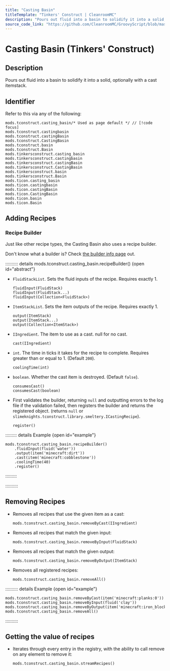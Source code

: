 ```yaml
---
title: "Casting Basin"
titleTemplate: "Tinkers' Construct | CleanroomMC"
description: "Pours out fluid into a basin to solidify it into a solid, optionally with a cast itemstack."
source_code_link: "https://github.com/CleanroomMC/GroovyScript/blob/master/src/main/java/com/cleanroommc/groovyscript/compat/mods/tinkersconstruct/CastingBasin.java"
---
```


# Casting Basin (Tinkers' Construct)

## Description

Pours out fluid into a basin to solidify it into a solid, optionally with a cast itemstack.

## Identifier

Refer to this via any of the following:

```groovy:no-line-numbers {1}
mods.tconstruct.casting_basin/* Used as page default */ // [!code focus]
mods.tconstruct.castingbasin
mods.tconstruct.castingBasin
mods.tconstruct.CastingBasin
mods.tconstruct.basin
mods.tconstruct.Basin
mods.tinkersconstruct.casting_basin
mods.tinkersconstruct.castingbasin
mods.tinkersconstruct.castingBasin
mods.tinkersconstruct.CastingBasin
mods.tinkersconstruct.basin
mods.tinkersconstruct.Basin
mods.ticon.casting_basin
mods.ticon.castingbasin
mods.ticon.castingBasin
mods.ticon.CastingBasin
mods.ticon.basin
mods.ticon.Basin
```


## Adding Recipes

### Recipe Builder

Just like other recipe types, the Casting Basin also uses a recipe builder.

Don't know what a builder is? Check [the builder info page](../../getting_started/builder.md) out.

:::::::::: details mods.tconstruct.casting_basin.recipeBuilder() {open id="abstract"}
- `FluidStackList`. Sets the fluid inputs of the recipe. Requires exactly 1.

    ```groovy:no-line-numbers
    fluidInput(FluidStack)
    fluidInput(FluidStack...)
    fluidInput(Collection<FluidStack>)
    ```

- `ItemStackList`. Sets the item outputs of the recipe. Requires exactly 1.

    ```groovy:no-line-numbers
    output(ItemStack)
    output(ItemStack...)
    output(Collection<ItemStack>)
    ```

- `IIngredient`. The item to use as a cast. null for no cast.

    ```groovy:no-line-numbers
    cast(IIngredient)
    ```

- `int`. The time in ticks it takes for the recipe to complete. Requires greater than or equal to 1. (Default `200`).

    ```groovy:no-line-numbers
    coolingTime(int)
    ```

- `boolean`. Whether the cast item is destroyed. (Default `false`).

    ```groovy:no-line-numbers
    consumesCast()
    consumesCast(boolean)
    ```

- First validates the builder, returning `null` and outputting errors to the log file if the validation failed, then registers the builder and returns the registered object. (returns `null` or `slimeknights.tconstruct.library.smeltery.ICastingRecipe`).

    ```groovy:no-line-numbers
    register()
    ```

::::::::: details Example {open id="example"}
```groovy:no-line-numbers
mods.tconstruct.casting_basin.recipeBuilder()
    .fluidInput(fluid('water'))
    .output(item('minecraft:dirt'))
    .cast(item('minecraft:cobblestone'))
    .coolingTime(40)
    .register()
```

:::::::::

::::::::::

## Removing Recipes

- Removes all recipes that use the given item as a cast:

    ```groovy:no-line-numbers
    mods.tconstruct.casting_basin.removeByCast(IIngredient)
    ```

- Removes all recipes that match the given input:

    ```groovy:no-line-numbers
    mods.tconstruct.casting_basin.removeByInput(FluidStack)
    ```

- Removes all recipes that match the given output:

    ```groovy:no-line-numbers
    mods.tconstruct.casting_basin.removeByOutput(ItemStack)
    ```

- Removes all registered recipes:

    ```groovy:no-line-numbers
    mods.tconstruct.casting_basin.removeAll()
    ```

:::::::::: details Example {open id="example"}
```groovy:no-line-numbers
mods.tconstruct.casting_basin.removeByCast(item('minecraft:planks:0'))
mods.tconstruct.casting_basin.removeByInput(fluid('clay'))
mods.tconstruct.casting_basin.removeByOutput(item('minecraft:iron_block'))
mods.tconstruct.casting_basin.removeAll()
```

::::::::::

## Getting the value of recipes

- Iterates through every entry in the registry, with the ability to call remove on any element to remove it:

    ```groovy:no-line-numbers
    mods.tconstruct.casting_basin.streamRecipes()
    ```
